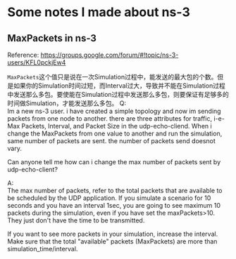 # Some notes I made about ns-3

## MaxPackets in ns-3

Reference: https://groups.google.com/forum/#!topic/ns-3-users/KFL0pckjEw4

`MaxPackets`这个值只是说在一次Simulation过程中，能发送的最大包的个数。但是如果你的Simulation时间过短，而Interval过大，导致并不能在Simulation过程中发送那么多包。要使能在Simulation过程中发送那么多包，则要保证有足够多的时间做Simulation，才能发送那么多包。
Q:</br>
Im a new ns-3 user. i have created a simple topology and now im sending packets from one node to another. there are three attributes for traffic, i-e- Max Packets, Interval, and Packet Size in the udp-echo-cliend. When i change the MaxPackets from one value to another and run the simulation, same number of packets are sent. the number of packets send doesnot vary.

Can anyone tell me how can i change the max number of packets sent by udp-echo-client?

A:</br>
The max number of packets, refer to the total packets that are available to be scheduled by the UDP application.
If you simulate a scenario for 10 seconds and you have an interval 1sec, you are going to see maximum 10 packets during the simulation, even if you have set the maxPackets>10. They just don't have the time to be transmitted.

If you want to see more packets in your simulation, increase the interval. Make sure that the total "available" packets (MaxPackets) are more than simulation_time/interval.